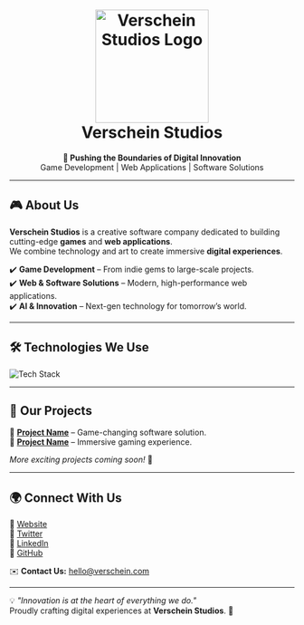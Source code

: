 <h1 align="center">
  <img src="https://www.verschein.com.tr/verschein1.png" width="200" alt="Verschein Studios Logo">
  <br>
  Verschein Studios
</h1>

<p align="center">
  <strong>🚀 Pushing the Boundaries of Digital Innovation</strong>  
  <br>Game Development | Web Applications | Software Solutions
</p>

---

## 🎮 About Us

**Verschein Studios** is a creative software company dedicated to building cutting-edge **games** and **web applications**.  
We combine technology and art to create immersive **digital experiences**.

✔️ **Game Development** – From indie gems to large-scale projects.  
✔️ **Web & Software Solutions** – Modern, high-performance web applications.  
✔️ **AI & Innovation** – Next-gen technology for tomorrow’s world.  

---

## 🛠️ Technologies We Use
<img src="https://skillicons.dev/icons?i=js,ts,react,nextjs,nodejs,vue,php,python,unity,unreal" alt="Tech Stack" />

---

## 🚀 Our Projects

🔹 **[Project Name](#)** – Game-changing software solution.  
🔹 **[Project Name](#)** – Immersive gaming experience.  

*More exciting projects coming soon!* 🎉  

---

## 🌍 Connect With Us

📌 [Website](https://www.verschein.com/)  
📌 [Twitter](https://twitter.com/VerscheinStudios)  
📌 [LinkedIn](https://linkedin.com/company/verschein-studios)  
📌 [GitHub](https://github.com/VerscheinStudios)  

✉️ **Contact Us:** [hello@verschein.com](mailto:hello@verschein.com)  

---

💡 *"Innovation is at the heart of everything we do."*  
Proudly crafting digital experiences at **Verschein Studios**. 🚀
